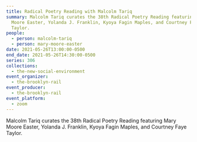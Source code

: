 ```yaml
---
title: Radical Poetry Reading with Malcolm Tariq
summary: Malcolm Tariq curates the 38th Radical Poetry Reading featuring Mary
  Moore Easter, Yolanda J. Franklin, Kyoya Fagin Maples, and Courtney Faye
  Taylor.
people:
  - person: malcolm-tariq
  - person: mary-moore-easter
date: 2021-05-26T13:00:00-0500
end_date: 2021-05-26T14:30:00-0500
series: 306
collections:
  - the-new-social-environment
event_organizer:
  - the-brooklyn-rail
event_producer:
  - the-brooklyn-rail
event_platform:
  - zoom
---
```

Malcolm Tariq curates the 38th Radical Poetry Reading featuring Mary Moore Easter, Yolanda J. Franklin, Kyoya Fagin Maples, and Courtney Faye Taylor.